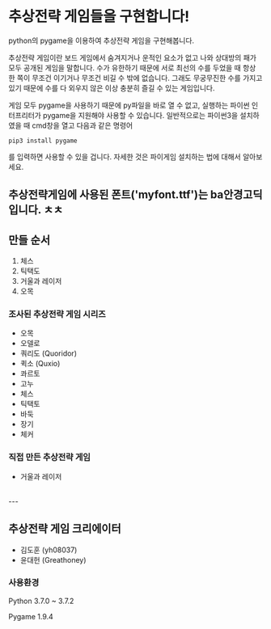 # 추상전략 게임들을 구현합니다!

python의 pygame을 이용하여 추상전략 게임을 구현해봅니다.

추상전략 게임이란 보드 게임에서 숨겨지거나 운적인 요소가 없고 나와 상대방의 패가 모두 공개된 게임을 말합니다. 수가 유한하기 때문에 서로 최선의 수를 두었을 때 항상 한 쪽이 무조건 이기거나 무조건 비길 수 밖에 없습니다. 그래도 무궁무진한 수를 가지고 있기 때문에 수를 다 외우지 않은 이상 충분히 즐길 수 있는 게임입니다.

게임 모두 pygame을 사용하기 때문에 py파일을 바로 열 수 없고, 실행하는 파이썬 인터프리터가 pygame을 지원해야 사용할 수 있습니다. 일반적으로는 파이썬3을 설치하였을 때 cmd창을 열고 다음과 같은 명령어
```
pip3 install pygame
```
를 입력하면 사용할 수 있을 겁니다. 자세한 것은 파이게임 설치하는 법에 대해서 알아보세요.

추상전략게임에 사용된 폰트('myfont.ttf')는 ba안경고딕입니다.
ㅊㅊ
---
## 만들 순서

1. 체스
2. 틱택도
3. 거울과 레이저
4. 오목

### 조사된 추상전략 게임 시리즈
* 오목
* 오델로
* 쿼리도 (Quoridor)
* 퀵소 (Quxio)
* 콰르토
* 고누
* 체스
* 틱택토
* 바둑
* 장기
* 체커

### 직접 만든 추상전략 게임
* 거울과 레이저
<br>
---

## 추상전략 게임 크리에이터
* 김도훈 (yh08037)
* 윤대헌 (Greathoney)

### 사용환경
Python 3.7.0 ~ 3.7.2

Pygame 1.9.4
